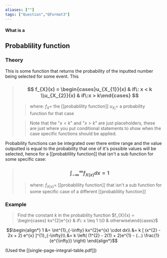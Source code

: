 ```yaml
---
aliases: [""]
tags: ["Question","QFormat3"]
---
```


#### What is a
## Probablility function
### Theory
This is some function that returns the probability of the inputted number being selected for some event. This

> ### $$ f_{X}(x) = \begin{cases}u_{X_{1}}(x) & if\: x < k  \\u_{X_{2}}(x) & if\:x > k\end{cases} $$ 
>> where:
>> $f_{X}=$ the [[probablility function]]
>> $u_{X_{i}}=$ a probability function for that case
>
>> Note that the "$x<k$" and  "$x>k$" are just placeholders, these are just where you put conditional statements to show when the case specific functions should be applied.

Probability functions can be integrated over there entire range and the value outputted is equal to the probability that one of it's possible values will be selected, hence for a [[probablility function]] that isn't a sub function for some specific case:

> ### $$ \int^{\infty}_{-\infty} f_{X(x)} dx = 1 $$ 
>> where:
>> $f_{X(x)}=$ [[probablility function]] that isn't a sub function for some specific case of a different [[probablility function]]

### Example
> Find the constant $k$ in the probability function $f_{X}(x) = \begin{cases} kx^{2}e^{x} & if\: x \leq 1  \\0 & otherwise\end{cases}$

$$\begin{align*}
1 &= \int^{1}_{-\infty} kx^{2}e^{x} \cdot dx\\
&= k [ (x^{2} - 2x + 2) e^{x} ]^{1}_{-\infty}\\
&= k \left( (1^{2} - 2(1) + 2)e^{1} - (...) \frac{1}{e^{\infty}} \right)
\end{align*}$$

(Used the [[single-page-integral-table.pdf]])
